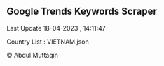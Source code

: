 

## Google Trends Keywords Scraper 
 
Last Update 18-04-2023 , 14:11:47

Country List :
VIETNAM.json



© Abdul Muttaqin 
